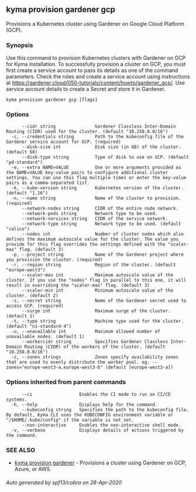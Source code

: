 ## kyma provision gardener gcp

Provisions a Kubernetes cluster using Gardener on Google Cloud Platform (GCP).

### Synopsis

Use this command to provision Kubernetes clusters with Gardener on GCP for Kyma installation. 
To successfully provision a cluster on GCP, you must first create a service account to pass its details as one of the command parameters. 
Check the roles and create a service account using instructions at https://gardener.cloud/050-tutorials/content/howto/gardener_gcp/.
Use service account details to create a Secret and store it in Gardener.

```
kyma provision gardener gcp [flags]
```

### Options

```
      --cidr string               Gardener Classless Inter-Domain Routing (CIDR) used for the cluster. (default "10.250.0.0/16")
  -c, --credentials string        Path to the kubeconfig file of the Gardener service account for GCP. (required)
      --disk-size int             Disk size (in GB) of the cluster. (default 50)
      --disk-type string          Type of disk to use on GCP. (default "pd-standard")
  -e, --extra NAME=VALUE          One or more arguments provided as the NAME=VALUE key-value pairs to configure additional cluster settings. You can use this flag multiple times or enter the key-value pairs as a comma-separated list.
  -k, --kube-version string       Kubernetes version of the cluster. (default "1.16")
  -n, --name string               Name of the cluster to provision. (required)
      --network-nodes string      CIDR of the entire node network.
      --network-pods string       Network type to be used.
      --network-services string   CIDR of the service network.
      --network-type string       Network type to be used. (default "calico")
      --nodes int                 Number of cluster nodes which also defines the maximum autoscale value for the cluster. The value you provide for this flag overrides the settings defined with the "scaler-max" flag. (default 3)
  -p, --project string            Name of the Gardener project where you provision the cluster. (required)
  -r, --region string             Region of the cluster. (default "europe-west3")
      --scaler-max int            Maximum autoscale value of the cluster. If you use the "nodes" flag in parallel to this one, it will result in overriding the "scaler-max" flag. (default 3)
      --scaler-min int            Minimum autoscale value of the cluster. (default 2)
  -s, --secret string             Name of the Gardener secret used to access GCP. (required)
      --surge int                 Maximum surge of the cluster. (default 1)
  -t, --type string               Machine type used for the cluster. (default "n1-standard-4")
  -u, --unavailable int           Maximum allowed number of unavailable nodes. (default 1)
      --workercidr string         Specifies Gardener Classless Inter-Domain Routing (CIDR) of the workers of the cluster. (default "10.250.0.0/16")
  -z, --zones strings             Zones specify availability zones that are used to evenly distribute the worker pool. eg. --zones="europe-west3-a,europe-west3-b" (default [europe-west3-a])
```

### Options inherited from parent commands

```
      --ci                  Enables the CI mode to run on CI/CD systems.
  -h, --help                Displays help for the command.
      --kubeconfig string   Specifies the path to the kubeconfig file. By default, Kyma CLI uses the KUBECONFIG environment variable or "/$HOME/.kube/config" if the variable is not set.
      --non-interactive     Enables the non-interactive shell mode.
  -v, --verbose             Displays details of actions triggered by the command.
```

### SEE ALSO

* [kyma provision gardener](kyma_provision_gardener.md)	 - Provisions a cluster using Gardener on GCP, Azure, or AWS.

###### Auto generated by spf13/cobra on 28-Apr-2020
